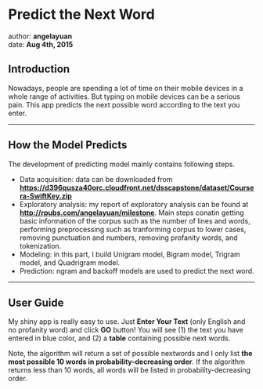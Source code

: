 Predict the Next Word
=============================================
author: **angelayuan**  
date: **Aug 4th, 2015**

## Introduction
Nowadays, people are spending a lot of time on their mobile devices in a whole range of activities. But typing on mobile devices can be a serious pain. This app predicts the next possible word according to the text you enter.

---

## How the Model Predicts
The development of predicting model mainly contains following steps.

- Data acquisition: data can be downloaded from **https://d396qusza40orc.cloudfront.net/dsscapstone/dataset/Coursera-SwiftKey.zip**
- Exploratory analysis: my report of exploratory analysis can be found at **http://rpubs.com/angelayuan/milestone**. Main steps conatin getting basic information of the corpus such as the number of lines and words, performing preprocessing such as tranforming corpus to lower cases, removing punctuation and numbers, removing profanity words, and tokenization.
- Modeling: in this part, I build Unigram model, Bigram model, Trigram model, and Quadrigram model.
- Prediction: ngram and backoff models are used to predict the next word. 


---

## User Guide 
My shiny app is really easy to use. Just **Enter Your Text** (only English and no profanity word) and click **GO** button! You will see (1) the text you have entered in blue color, and (2) a **table** containing possible next words.

Note, the algorithm will return a set of possible nextwords and I only list **the most possible 10 words in probability-decreasing order**. If the algorithm returns less than 10 words, all words will be listed in probability-decreasing order.  


 
